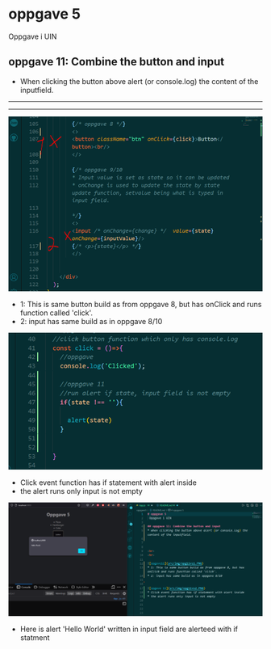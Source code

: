 # oppgave 5
 Oppgave i UIN

## oppgave 11: Combine the button and input
* When clicking the button above alert (or console.log) the content of the inputfield.



<hr>
<hr>

![opgave11](src/img/opg11vs1.PNG)
* 1: This is same button build as from oppgave 8, but has onClick and runs function called 'click'.
* 2: input has same build as in oppgave 8/10 


![opgave 11](src/img/opg11vs2.PNG)
* Click event function has if statement with alert inside
* the alert runs only input is not empty 



![opgave 11](src/img/opg11vs3.PNG)
* Here is alert 'Hello World' written in input field are alerteed with if statment



